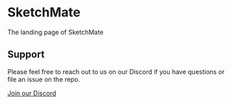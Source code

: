 # SketchMate

The landing page of SketchMate

## Support

Please feel free to reach out to us on our Discord if you have questions or file an issue on the repo.

[Join our Discord](https://discord.gg/aj842bfh)
